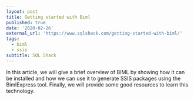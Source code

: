 ```yaml
---
layout: post
title: Getting started with Biml
published: true
date: '2020-02-26'
external_url: 'https://www.sqlshack.com/getting-started-with-biml/'
tags:
  - biml
  - ssis
subtitle: SQL Shack
---
```

In this article, we will give a brief overview of BIML by showing how it can be installed and how we can use it to generate SSIS packages using the BimlExpress tool. Finally, we will provide some good resources to learn this technology.
